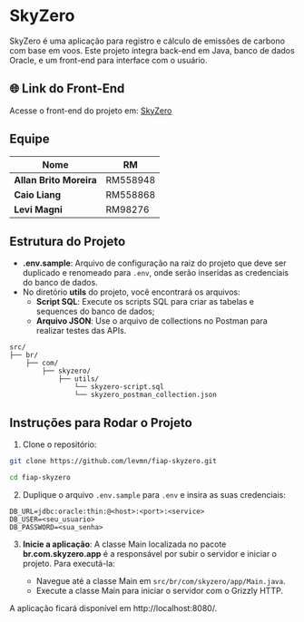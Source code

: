 # SkyZero

SkyZero é uma aplicação para registro e cálculo de emissões de carbono com base em voos. Este projeto integra back-end em Java, banco de dados Oracle, e um front-end para interface com o usuário.

## 🌐 Link do Front-End
Acesse o front-end do projeto em: [SkyZero](https://fiap-gs-skyzero.vercel.app/)

## Equipe

| **Nome**                | **RM**   |
|-------------------------|----------|
| **Allan Brito Moreira** | RM558948 |
| **Caio Liang**          | RM558868 |
| **Levi Magni**          | RM98276  |

## Estrutura do Projeto

- **.env.sample**: Arquivo de configuração na raiz do projeto que deve ser duplicado e renomeado para `.env`, onde serão
  inseridas as credenciais do banco de dados.
- No diretório **utils** do projeto, você encontrará os arquivos:
  - **Script SQL**: Execute os scripts SQL para criar as tabelas e sequences do banco de dados;
  - **Arquivo JSON**: Use o arquivo de collections no Postman para realizar testes das APIs.


```
src/
├── br/
    ├── com/
        ├── skyzero/
            ├── utils/
                └── skyzero-script.sql
                └── skyzero_postman_collection.json
```

## Instruções para Rodar o Projeto

1. Clone o repositório:

  ```bash
  git clone https://github.com/levmn/fiap-skyzero.git
  ```

  ```bash
  cd fiap-skyzero
  ```

2. Duplique o arquivo `.env.sample` para `.env` e insira as suas credenciais:

  ```
  DB_URL=jdbc:oracle:thin:@<host>:<port>:<service>
  DB_USER=<seu_usuario>
  DB_PASSWORD=<sua_senha>
  ```

3. **Inicie a aplicação**: A classe Main localizada no pacote **br.com.skyzero.app** é a responsável por subir o
   servidor e iniciar o projeto. Para executá-la:

    - Navegue até a classe Main em `src/br/com/skyzero/app/Main.java`.
    - Execute a classe Main para iniciar o servidor com o Grizzly HTTP.

A aplicação ficará disponível em http://localhost:8080/.